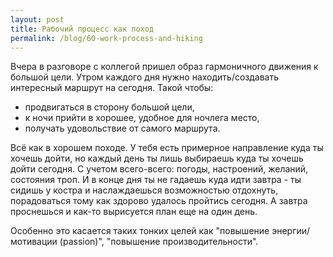 ```yaml
---
layout: post
title: Рабочий процесс как поход
permalink: /blog/60-work-process-and-hiking
---
```

Вчера в разговоре с коллегой пришел образ гармоничного движения к большой цели. Утром каждого дня нужно находить/создавать интересный маршрут на сегодня. Такой чтобы:

- продвигаться в сторону большой цели,
- к ночи прийти в хорошее, удобное для ночлега место,
- получать удовольствие от самого маршрута.

Всё как в хорошем походе. У тебя есть примерное направление куда ты хочешь дойти, но каждый день ты лишь выбираешь куда ты хочешь дойти сегодня. С учетом всего-всего: погоды, настроений, желаний, состояния троп. И в конце дня ты не гадаешь куда идти завтра - ты сидишь у костра и наслаждаешься возможностью отдохнуть, порадоваться тому как здорово удалось пройтись сегодня. А завтра проснешься и как-то вырисуется план еще на один день.

Особенно это касается таких тонких целей как "повышение энергии/мотивации (passion)", "повышение производительности".